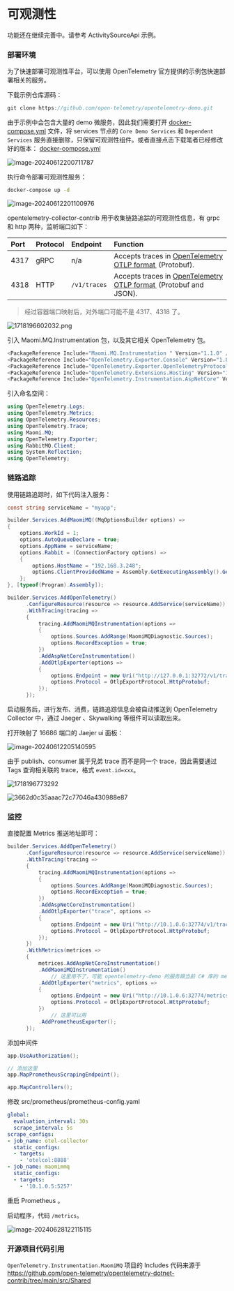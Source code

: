 # 可观测性

功能还在继续完善中。请参考 ActivitySourceApi 示例。



### 部署环境

为了快速部署可观测性平台，可以使用 OpenTelemetry 官方提供的示例包快速部署相关的服务。

下载示例仓库源码：

```csharp
git clone https://github.com/open-telemetry/opentelemetry-demo.git
```



由于示例中会包含大量的 demo 微服务，因此我们需要打开 [docker-compose.yml](https://github.com/open-telemetry/opentelemetry-demo/blob/main/docker-compose.yml) 文件，将 services 节点的 `Core Demo Services` 和 `Dependent Services` 服务直接删除，只保留可观测性组件。或者直接点击下载笔者已经修改好的版本： [docker-compose.yml](opentelemetry/docker-compose.yml) 

![image-20240612200711787](images/image-20240612200711787.png)





执行命令部署可观测性服务：

```bash
docker-compose up -d
```

![image-20240612201100976](images/image-20240612201100976.png)



opentelemetry-collector-contrib 用于收集链路追踪的可观测性信息，有 grpc 和  http 两种，监听端口如下：

| Port | Protocol | Endpoint     | Function                                                     |
| :--- | :------- | :----------- | :----------------------------------------------------------- |
| 4317 | gRPC     | n/a          | Accepts traces in [OpenTelemetry OTLP format ](https://github.com/open-telemetry/opentelemetry-proto/blob/main/docs/specification.md) (Protobuf). |
| 4318 | HTTP     | `/v1/traces` | Accepts traces in [OpenTelemetry OTLP format ](https://github.com/open-telemetry/opentelemetry-proto/blob/main/docs/specification.md) (Protobuf and JSON). |

> 经过容器端口映射后，对外端口可能不是 4317、4318 了。

![1718196602032.png](images/1718196602032.png)



引入 Maomi.MQ.Instrumentation 包，以及其它相关 OpenTelemetry 包。

```csharp
<PackageReference Include="Maomi.MQ.Instrumentation " Version="1.1.0" />
<PackageReference Include="OpenTelemetry.Exporter.Console" Version="1.8.1" />
<PackageReference Include="OpenTelemetry.Exporter.OpenTelemetryProtocol" Version="1.8.1" />
<PackageReference Include="OpenTelemetry.Extensions.Hosting" Version="1.8.1" />
<PackageReference Include="OpenTelemetry.Instrumentation.AspNetCore" Version="1.8.1" />
```



引入命名空间：

```csharp
using OpenTelemetry.Logs;
using OpenTelemetry.Metrics;
using OpenTelemetry.Resources;
using OpenTelemetry.Trace;
using Maomi.MQ;
using OpenTelemetry.Exporter;
using RabbitMQ.Client;
using System.Reflection;
using OpenTelemetry;
```





### 链路追踪



使用链路追踪时，如下代码注入服务：

```csharp
const string serviceName = "myapp";

builder.Services.AddMaomiMQ((MqOptionsBuilder options) =>
{
	options.WorkId = 1;
	options.AutoQueueDeclare = true;
	options.AppName = serviceName;
	options.Rabbit = (ConnectionFactory options) =>
	{
		options.HostName = "192.168.3.248";
		options.ClientProvidedName = Assembly.GetExecutingAssembly().GetName().Name;
	};
}, [typeof(Program).Assembly]);

builder.Services.AddOpenTelemetry()
	  .ConfigureResource(resource => resource.AddService(serviceName))
	  .WithTracing(tracing =>
	  {
		  tracing.AddMaomiMQInstrumentation(options =>
		  {
              options.Sources.AddRange(MaomiMQDiagnostic.Sources);
			  options.RecordException = true;
		  })
		  .AddAspNetCoreInstrumentation()
		  .AddOtlpExporter(options =>
		  {
			  options.Endpoint = new Uri("http://127.0.0.1:32772/v1/traces");
			  options.Protocol = OtlpExportProtocol.HttpProtobuf;
		  });
	  });
```



启动服务后，进行发布、消费，链路追踪信息会被自动推送到 OpenTelemetry Collector 中，通过 Jaeger 、Skywalking 等组件可以读取出来。



打开映射了 16686 端口的 Jaejer ui 面板：

![image-20240612205140595](images/image-20240612205140595.png)



由于 publish、consumer 属于兄弟 trace 而不是同一个 trace，因此需要通过 Tags 查询相关联的 trace，格式 `event.id=xxx`。

![1718196773292](images/1718196773292.jpg)

![3662d0c35aaac72c77046a430988e87](images/3662d0c35aaac72c77046a430988e87.png)



### 监控

直接配置 Metrics 推送地址即可：

```csharp
builder.Services.AddOpenTelemetry()
	  .ConfigureResource(resource => resource.AddService(serviceName))
	  .WithTracing(tracing =>
	  {
		  tracing.AddMaomiMQInstrumentation(options =>
		  {
			  options.Sources.AddRange(MaomiMQDiagnostic.Sources);
			  options.RecordException = true;
		  })
		  .AddAspNetCoreInstrumentation()
		  .AddOtlpExporter("trace", options =>
		  {
			  options.Endpoint = new Uri("http://10.1.0.6:32774/v1/traces");
			  options.Protocol = OtlpExportProtocol.HttpProtobuf;
		  });
	  })
	  .WithMetrics(metrices =>
	  {
		  metrices.AddAspNetCoreInstrumentation()
		  .AddMaomiMQInstrumentation()
              // 这里用不了，可能 opentelemetry-demo 的服务跟当前 C# 库的 metrics 协议不兼容
		  .AddOtlpExporter("metrics", options =>
		  {
			  options.Endpoint = new Uri("http://10.1.0.6:32774/metrics");
			  options.Protocol = OtlpExportProtocol.HttpProtobuf;
		  })
              // 这里可以用
		  .AddPrometheusExporter();
	  });
```



添加中间件

```csharp
app.UseAuthorization();

// 添加这里
app.MapPrometheusScrapingEndpoint();

app.MapControllers();
```



修改 src/prometheus/prometheus-config.yaml 

```yaml
global:
  evaluation_interval: 30s
  scrape_interval: 5s
scrape_configs:
- job_name: otel-collector
  static_configs:
  - targets:
    - 'otelcol:8888'
- job_name: maomimmq
  static_configs:
  - targets:
    - '10.1.0.5:5257'
```



重启 Prometheus 。



启动程序，代码 `/metrics`。

![image-20240628122115115](./images/image-20240628122115115.png)



### 开源项目代码引用

`OpenTelemetry.Instrumentation.MaomiMQ` 项目的 Includes 代码来源于 https://github.com/open-telemetry/opentelemetry-dotnet-contrib/tree/main/src/Shared

